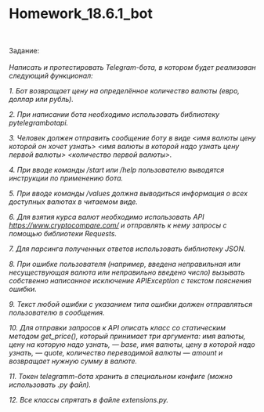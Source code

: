 # Homework_18.6.1_bot
<br>

Задание:<br>
<br>
*Написать и протестировать Telegram-бота, в котором будет реализован следующий функционал:* <br>

*1. Бот возвращает цену на определённое количество валюты (евро, доллар или рубль).*<br>

*2. При написании бота необходимо использовать библиотеку pytelegrambotapi.*<br>

*3. Человек должен отправить сообщение боту в виде <имя валюты цену которой он хочет узнать> <имя валюты в которой надо узнать цену первой валюты> <количество первой валюты>.*<br>

*4. При вводе команды /start или /help пользователю выводятся инструкции по применению бота.*<br>

*5. При вводе команды /values должна выводиться информация о всех доступных валютах в читаемом виде.*<br>

*6. Для взятия курса валют необходимо использовать API https://www.cryptocompare.com/ и отправлять к нему запросы с помощью библиотеки Requests.*<br>

*7. Для парсинга полученных ответов использовать библиотеку JSON.*<br>

*8. При ошибке пользователя (например, введена неправильная или несуществующая валюта или неправильно введено число) вызывать собственно написанное исключение APIException с текстом пояснения ошибки.*<br>

*9. Текст любой ошибки с указанием типа ошибки должен отправляться пользователю в сообщения.*<br>

*10. Для отправки запросов к API описать класс со статическим методом get_price(), который принимает три аргумента: имя валюты, цену на которую надо узнать, — base, имя валюты, цену в которой надо узнать, — quote, количество переводимой валюты — amount и возвращает нужную сумму в валюте.*<br>

*11. Токен telegramm-бота хранить в специальном конфиге (можно использовать .py файл).*<br>

*12. Все классы спрятать в файле extensions.py.*
